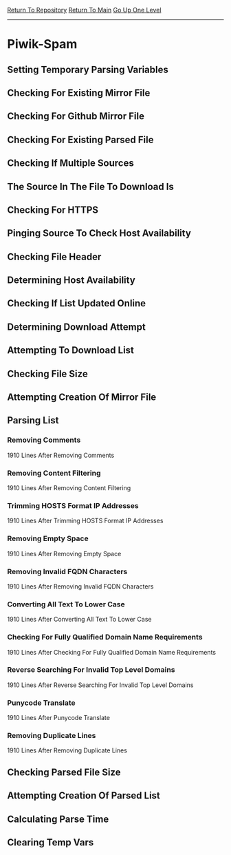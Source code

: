 [Return To Repository](https://github.com/deathbybandaid/piholeparser/)
[Return To Main](https://github.com/deathbybandaid/piholeparser/blob/master/RecentRunLogs/Mainlog.md)
[Go Up One Level](https://github.com/deathbybandaid/piholeparser/blob/master/RecentRunLogs/TopLevelScripts/30-Processing-External-Blacklists.md)
____________________________________
# Piwik-Spam
## Setting Temporary Parsing Variables
## Checking For Existing Mirror File
## Checking For Github Mirror File
## Checking For Existing Parsed File
## Checking If Multiple Sources
## The Source In The File To Download Is
## Checking For HTTPS
## Pinging Source To Check Host Availability
## Checking File Header
## Determining Host Availability
## Checking If List Updated Online
## Determining Download Attempt
## Attempting To Download List
## Checking File Size
## Attempting Creation Of Mirror File
## Parsing List
### Removing Comments
1910 Lines After Removing Comments
### Removing Content Filtering
1910 Lines After Removing Content Filtering
### Trimming HOSTS Format IP Addresses
1910 Lines After Trimming HOSTS Format IP Addresses
### Removing Empty Space
1910 Lines After Removing Empty Space
### Removing Invalid FQDN Characters
1910 Lines After Removing Invalid FQDN Characters
### Converting All Text To Lower Case
1910 Lines After Converting All Text To Lower Case
### Checking For Fully Qualified Domain Name Requirements
1910 Lines After Checking For Fully Qualified Domain Name Requirements
### Reverse Searching For Invalid Top Level Domains
1910 Lines After Reverse Searching For Invalid Top Level Domains
### Punycode Translate
1910 Lines After Punycode Translate
### Removing Duplicate Lines
1910 Lines After Removing Duplicate Lines
## Checking Parsed File Size
## Attempting Creation Of Parsed List
## Calculating Parse Time
## Clearing Temp Vars
